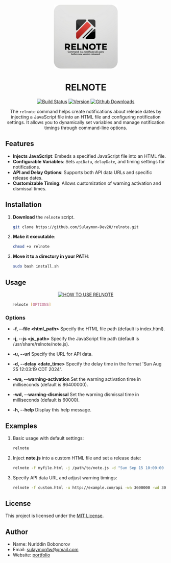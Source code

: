 <div align="center">

<img src="https://github.com/Sulaymon-Dev20/relnote/blob/main/relnote.png?raw=true" width="200" alt='Relnote command logo'/>

# RELNOTE

[![Build Status](https://github.com/quran/quran_android/actions/workflows/build.yml/badge.svg)](https://github.com/quran/quran_android/actions/workflows/build.yml)
[![Version](https://img.shields.io/github/v/release/Sulaymon-Dev20/relnote?include_prereleases&sort=semver)](https://github.com/quran/quran_android/releases/latest)
[![Github Downloads](https://img.shields.io/github/downloads/Sulaymon-Dev20/relnote/total?logo=Github)](https://github.com/quran/quran_android/releases)

The `relnote` command helps create notifications about release dates by injecting a JavaScript file into an HTML file
and configuring notification settings. It allows you to dynamically set variables and manage notification timings
through command-line options.

</div>

## Features

- **Injects JavaScript**: Embeds a specified JavaScript file into an HTML file.
- **Configurable Variables**: Sets `apiData`, `delayDate`, and timing settings for notifications.
- **API and Delay Options**: Supports both API data URLs and specific release dates.
- **Customizable Timing**: Allows customization of warning activation and dismissal times.

## Installation

1. **Download** the `relnote` script.

   ```bash
   git clone https://github.com/Sulaymon-Dev20/relnote.git 
   ```

2. **Make it executable**:

   ```bash
   chmod +x relnote
   ```

3. **Move it to a directory in your PATH**:
   ```bash
   sudo bash install.sh
   ```

## Usage

<div align="center">

[![HOW TO USE RELNOTE](https://img.youtube.com/vi/YOUTUBE_VIDEO_ID_HERE/0.jpg)](https://www.youtube.com/watch?v=YOUTUBE_VIDEO_ID_HERE)
</div>

```bash 
   relnote [OPTIONS]
   ```

### Options

- **-f, --file <html_path>**
  Specify the HTML file path (default is index.html).

- **-j, --js <js_path>**
  Specify the JavaScript file path (default is /usr/share/relnote/note.js).

- **-u, --url <url>**
  Specify the URL for API data.

- **-d, --delay <date_time>**
  Specify the delay time in the format 'Sun Aug 25 12:03:19 CDT 2024'.

- **-wa, --warning-activation <ms>**
  Set the warning activation time in milliseconds (default is 86400000).

- **-wd, --warning-dismissal <ms>**
  Set the warning dismissal time in milliseconds (default is 60000).

- **-h, --help**
  Display this help message.

## Examples

1. Basic usage with default settings:
   ```bash
   relnote
   ```
2. Inject **note.js** into a custom HTML file and set a release date:
   ```bash 
   relnote -f myfile.html -j /path/to/note.js -d "Sun Sep 15 10:00:00 CDT 2024"
   ```
3. Specify API data URL and adjust warning timings:
   ```bash
   relnote -f custom.html -u http://example.com/api -wa 3600000 -wd 30000
   ```

## License

This project is licensed under the [MIT License](https://rem.mit-license.org/license.txt).

## Author

- Name: Nuriddin Bobonorov
- Email: sulaymon1w@gmail.com
- Website: [portfolio](http://portfolio.ofnur.com/)